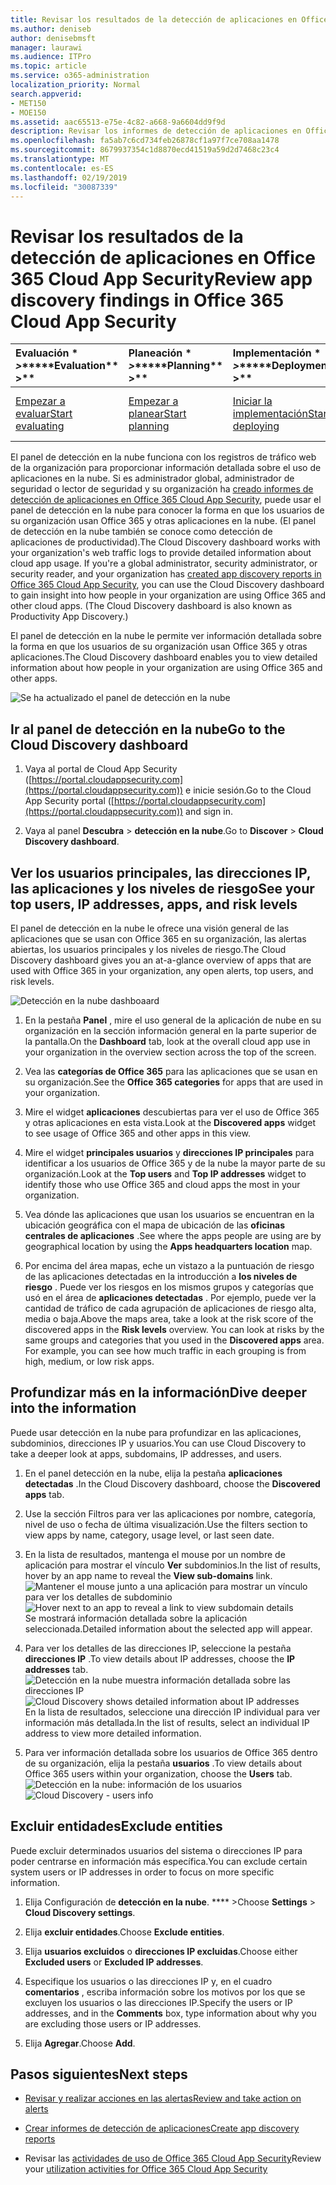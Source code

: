 ```yaml
---
title: Revisar los resultados de la detección de aplicaciones en Office 365 Cloud App Security
ms.author: deniseb
author: denisebmsft
manager: laurawi
ms.audience: ITPro
ms.topic: article
ms.service: o365-administration
localization_priority: Normal
search.appverid:
- MET150
- MOE150
ms.assetid: aac65513-e75e-4c82-a668-9a6604dd9f9d
description: Revisar los informes de detección de aplicaciones en Office 365 Cloud App Security puede ayudarle a obtener más información sobre cómo los usuarios de su organización usan aplicaciones en la nube. Una vez que haya creado los informes de detección de aplicaciones con archivos de registro de los firewalls y servidores proxy, revise los resultados en el panel de detección de aplicaciones.
ms.openlocfilehash: fa5ab7c6cd734feb26878cf1a97f7ce708aa1478
ms.sourcegitcommit: 8679937354c1d8870ecd41519a59d2d7468c23c4
ms.translationtype: MT
ms.contentlocale: es-ES
ms.lasthandoff: 02/19/2019
ms.locfileid: "30087339"
---
```

# <a name="review-app-discovery-findings-in-office-365-cloud-app-security"></a><span data-ttu-id="88732-104">Revisar los resultados de la detección de aplicaciones en Office 365 Cloud App Security</span><span class="sxs-lookup"><span data-stu-id="88732-104">Review app discovery findings in Office 365 Cloud App Security</span></span>
  
|<span data-ttu-id="88732-105">Evaluación \* *\>*\*</span><span class="sxs-lookup"><span data-stu-id="88732-105">\*\*\*\*Evaluation\*\* \>\*\*</span></span>|<span data-ttu-id="88732-106">Planeación \* *\>*\*</span><span class="sxs-lookup"><span data-stu-id="88732-106">\*\*\*\*Planning\*\* \>\*\*</span></span>|<span data-ttu-id="88732-107">Implementación \* *\>*\*</span><span class="sxs-lookup"><span data-stu-id="88732-107">\*\*\*\*Deployment\*\* \>\*\*</span></span>|<span data-ttu-id="88732-108">Uso \* \* \* \*</span><span class="sxs-lookup"><span data-stu-id="88732-108">\*\*\*\*Utilization\*\*\*\*</span></span>|
|:-----|:-----|:-----|:-----|
|[<span data-ttu-id="88732-109">Empezar a evaluar</span><span class="sxs-lookup"><span data-stu-id="88732-109">Start evaluating</span></span>](office-365-cas-overview.md) <br/> |[<span data-ttu-id="88732-110">Empezar a planear</span><span class="sxs-lookup"><span data-stu-id="88732-110">Start planning</span></span>](get-ready-for-office-365-cas.md) <br/> |[<span data-ttu-id="88732-111">Iniciar la implementación</span><span class="sxs-lookup"><span data-stu-id="88732-111">Start deploying</span></span>](turn-on-office-365-cas.md) <br/> |<span data-ttu-id="88732-112">Ya está aquí.</span><span class="sxs-lookup"><span data-stu-id="88732-112">You are here!</span></span>  <br/> [<span data-ttu-id="88732-113">Pasos siguientes</span><span class="sxs-lookup"><span data-stu-id="88732-113">Next steps</span></span>](#next-steps) <br/> |
   
<span data-ttu-id="88732-p102">El panel de detección en la nube funciona con los registros de tráfico web de la organización para proporcionar información detallada sobre el uso de aplicaciones en la nube. Si es administrador global, administrador de seguridad o lector de seguridad y su organización ha [creado informes de detección de aplicaciones en Office 365 Cloud App Security](create-app-discovery-reports-in-ocas.md), puede usar el panel de detección en la nube para conocer la forma en que los usuarios de su organización usan Office 365 y otras aplicaciones en la nube. (El panel de detección en la nube también se conoce como detección de aplicaciones de productividad).</span><span class="sxs-lookup"><span data-stu-id="88732-p102">The Cloud Discovery dashboard works with your organization's web traffic logs to provide detailed information about cloud app usage. If you're a global administrator, security administrator, or security reader, and your organization has [created app discovery reports in Office 365 Cloud App Security](create-app-discovery-reports-in-ocas.md), you can use the Cloud Discovery dashboard to gain insight into how people in your organization are using Office 365 and other cloud apps. (The Cloud Discovery dashboard is also known as Productivity App Discovery.)</span></span>
  
 <span data-ttu-id="88732-117">El panel de detección en la nube le permite ver información detallada sobre la forma en que los usuarios de su organización usan Office 365 y otras aplicaciones.</span><span class="sxs-lookup"><span data-stu-id="88732-117">The Cloud Discovery dashboard enables you to view detailed information about how people in your organization are using Office 365 and other apps.</span></span> 
  
![Se ha actualizado el panel de detección en la nube](media/12712681-c0b3-4cb3-b7fd-2cf2ad4e825f.png)
     
## <a name="go-to-the-cloud-discovery-dashboard"></a><span data-ttu-id="88732-119">Ir al panel de detección en la nube</span><span class="sxs-lookup"><span data-stu-id="88732-119">Go to the Cloud Discovery dashboard</span></span>

1. <span data-ttu-id="88732-120">Vaya al portal de Cloud App Security ([https://portal.cloudappsecurity.com](https://portal.cloudappsecurity.com)) e inicie sesión.</span><span class="sxs-lookup"><span data-stu-id="88732-120">Go to the Cloud App Security portal ([https://portal.cloudappsecurity.com](https://portal.cloudappsecurity.com)) and sign in.</span></span>
    
2. <span data-ttu-id="88732-121">Vaya al panel **Descubra** \> **detección en la nube**.</span><span class="sxs-lookup"><span data-stu-id="88732-121">Go to **Discover** \> **Cloud Discovery dashboard**.</span></span>
    
## <a name="see-your-top-users-ip-addresses-apps-and-risk-levels"></a><span data-ttu-id="88732-122">Ver los usuarios principales, las direcciones IP, las aplicaciones y los niveles de riesgo</span><span class="sxs-lookup"><span data-stu-id="88732-122">See your top users, IP addresses, apps, and risk levels</span></span>

<span data-ttu-id="88732-123">El panel de detección en la nube le ofrece una visión general de las aplicaciones que se usan con Office 365 en su organización, las alertas abiertas, los usuarios principales y los niveles de riesgo.</span><span class="sxs-lookup"><span data-stu-id="88732-123">The Cloud Discovery dashboard gives you an at-a-glance overview of apps that are used with Office 365 in your organization, any open alerts, top users, and risk levels.</span></span>
  
![Detección en la nube dashboaard](media/06696946-fbdf-4781-b5b8-2ac074fcb2a1.png)
  
1. <span data-ttu-id="88732-125">En la pestaña **Panel** , mire el uso general de la aplicación de nube en su organización en la sección información general en la parte superior de la pantalla.</span><span class="sxs-lookup"><span data-stu-id="88732-125">On the **Dashboard** tab, look at the overall cloud app use in your organization in the overview section across the top of the screen.</span></span> 
    
2. <span data-ttu-id="88732-126">Vea las **categorías de Office 365** para las aplicaciones que se usan en su organización.</span><span class="sxs-lookup"><span data-stu-id="88732-126">See the **Office 365 categories** for apps that are used in your organization.</span></span> 
    
3. <span data-ttu-id="88732-127">Mire el widget **aplicaciones** descubiertas para ver el uso de Office 365 y otras aplicaciones en esta vista.</span><span class="sxs-lookup"><span data-stu-id="88732-127">Look at the **Discovered apps** widget to see usage of Office 365 and other apps in this view.</span></span> 
    
4. <span data-ttu-id="88732-128">Mire el widget **principales usuarios** y **direcciones IP principales** para identificar a los usuarios de Office 365 y de la nube la mayor parte de su organización.</span><span class="sxs-lookup"><span data-stu-id="88732-128">Look at the **Top users** and **Top IP addresses** widget to identify those who use Office 365 and cloud apps the most in your organization.</span></span> 
    
5. <span data-ttu-id="88732-129">Vea dónde las aplicaciones que usan los usuarios se encuentran en la ubicación geográfica con el mapa de ubicación de las **oficinas centrales de aplicaciones** .</span><span class="sxs-lookup"><span data-stu-id="88732-129">See where the apps people are using are by geographical location by using the **Apps headquarters location** map.</span></span> 
    
6. <span data-ttu-id="88732-p103">Por encima del área mapas, eche un vistazo a la puntuación de riesgo de las aplicaciones detectadas en la introducción a **los niveles de riesgo** . Puede ver los riesgos en los mismos grupos y categorías que usó en el área de **aplicaciones detectadas** . Por ejemplo, puede ver la cantidad de tráfico de cada agrupación de aplicaciones de riesgo alta, media o baja.</span><span class="sxs-lookup"><span data-stu-id="88732-p103">Above the maps area, take a look at the risk score of the discovered apps in the **Risk levels** overview. You can look at risks by the same groups and categories that you used in the **Discovered apps** area. For example, you can see how much traffic in each grouping is from high, medium, or low risk apps.</span></span> 
    
## <a name="dive-deeper-into-the-information"></a><span data-ttu-id="88732-133">Profundizar más en la información</span><span class="sxs-lookup"><span data-stu-id="88732-133">Dive deeper into the information</span></span>

<span data-ttu-id="88732-134">Puede usar detección en la nube para profundizar en las aplicaciones, subdominios, direcciones IP y usuarios.</span><span class="sxs-lookup"><span data-stu-id="88732-134">You can use Cloud Discovery to take a deeper look at apps, subdomains, IP addresses, and users.</span></span>
  
1. <span data-ttu-id="88732-135">En el panel detección en la nube, elija la pestaña **aplicaciones detectadas** .</span><span class="sxs-lookup"><span data-stu-id="88732-135">In the Cloud Discovery dashboard, choose the **Discovered apps** tab.</span></span> 
    
2. <span data-ttu-id="88732-136">Use la sección Filtros para ver las aplicaciones por nombre, categoría, nivel de uso o fecha de última visualización.</span><span class="sxs-lookup"><span data-stu-id="88732-136">Use the filters section to view apps by name, category, usage level, or last seen date.</span></span>
    
3. <span data-ttu-id="88732-137">En la lista de resultados, mantenga el mouse por un nombre de aplicación para mostrar el vínculo **Ver** subdominios.</span><span class="sxs-lookup"><span data-stu-id="88732-137">In the list of results, hover by an app name to reveal the **View sub-domains** link.</span></span><br/> <span data-ttu-id="88732-138">![Mantener el mouse junto a una aplicación para mostrar un vínculo para ver los detalles de subdominio](media/4a212215-8a2c-46fd-9ef9-89e4064658a6.png)</span><span class="sxs-lookup"><span data-stu-id="88732-138">![Hover next to an app to reveal a link to view subdomain details](media/4a212215-8a2c-46fd-9ef9-89e4064658a6.png)</span></span><br/><span data-ttu-id="88732-139">Se mostrará información detallada sobre la aplicación seleccionada.</span><span class="sxs-lookup"><span data-stu-id="88732-139">Detailed information about the selected app will appear.</span></span>
    
4. <span data-ttu-id="88732-140">Para ver los detalles de las direcciones IP, seleccione la pestaña **direcciones IP** .</span><span class="sxs-lookup"><span data-stu-id="88732-140">To view details about IP addresses, choose the **IP addresses** tab.</span></span><br/><span data-ttu-id="88732-141">![Detección en la nube muestra información detallada sobre las direcciones IP](media/0c742bf6-da9e-4d22-8656-a27a5007d5d5.png)</span><span class="sxs-lookup"><span data-stu-id="88732-141">![Cloud Discovery shows detailed information about IP addresses](media/0c742bf6-da9e-4d22-8656-a27a5007d5d5.png)</span></span><br/><span data-ttu-id="88732-142">En la lista de resultados, seleccione una dirección IP individual para ver información más detallada.</span><span class="sxs-lookup"><span data-stu-id="88732-142">In the list of results, select an individual IP address to view more detailed information.</span></span>
    
5. <span data-ttu-id="88732-143">Para ver información detallada sobre los usuarios de Office 365 dentro de su organización, elija la pestaña **usuarios** .</span><span class="sxs-lookup"><span data-stu-id="88732-143">To view details about Office 365 users within your organization, choose the **Users** tab.</span></span><br/><span data-ttu-id="88732-144">![Detección en la nube: información de los usuarios](media/2d9c2d85-01e6-4057-8020-d9a68f26bbac.png)</span><span class="sxs-lookup"><span data-stu-id="88732-144">![Cloud Discovery - users info](media/2d9c2d85-01e6-4057-8020-d9a68f26bbac.png)</span></span>
  
## <a name="exclude-entities"></a><span data-ttu-id="88732-145">Excluir entidades</span><span class="sxs-lookup"><span data-stu-id="88732-145">Exclude entities</span></span>

<span data-ttu-id="88732-146">Puede excluir determinados usuarios del sistema o direcciones IP para poder centrarse en información más específica.</span><span class="sxs-lookup"><span data-stu-id="88732-146">You can exclude certain system users or IP addresses in order to focus on more specific information.</span></span>
  
1. <span data-ttu-id="88732-147">Elija Configuración de **detección en la nube**. \*\*\*\* \></span><span class="sxs-lookup"><span data-stu-id="88732-147">Choose **Settings** \> **Cloud Discovery settings**.</span></span>
    
2. <span data-ttu-id="88732-148">Elija **excluir entidades**.</span><span class="sxs-lookup"><span data-stu-id="88732-148">Choose **Exclude entities**.</span></span>
    
3. <span data-ttu-id="88732-149">Elija **usuarios excluidos** o **direcciones IP excluidas**.</span><span class="sxs-lookup"><span data-stu-id="88732-149">Choose either **Excluded users** or **Excluded IP addresses**.</span></span>
    
4. <span data-ttu-id="88732-150">Especifique los usuarios o las direcciones IP y, en el cuadro **comentarios** , escriba información sobre los motivos por los que se excluyen los usuarios o las direcciones IP.</span><span class="sxs-lookup"><span data-stu-id="88732-150">Specify the users or IP addresses, and in the **Comments** box, type information about why you are excluding those users or IP addresses.</span></span> 
    
5. <span data-ttu-id="88732-151">Elija **Agregar**.</span><span class="sxs-lookup"><span data-stu-id="88732-151">Choose **Add**.</span></span>
    
## <a name="next-steps"></a><span data-ttu-id="88732-152">Pasos siguientes</span><span class="sxs-lookup"><span data-stu-id="88732-152">Next steps</span></span>

- [<span data-ttu-id="88732-153">Revisar y realizar acciones en las alertas</span><span class="sxs-lookup"><span data-stu-id="88732-153">Review and take action on alerts</span></span>](review-office-365-cas-alerts.md)
    
- [<span data-ttu-id="88732-154">Crear informes de detección de aplicaciones</span><span class="sxs-lookup"><span data-stu-id="88732-154">Create app discovery reports</span></span>](create-app-discovery-reports-in-ocas.md)
    
- <span data-ttu-id="88732-155">Revisar las [actividades de uso de Office 365 Cloud App Security](utilization-activities-for-ocas.md)</span><span class="sxs-lookup"><span data-stu-id="88732-155">Review your [utilization activities for Office 365 Cloud App Security](utilization-activities-for-ocas.md)</span></span>
    

